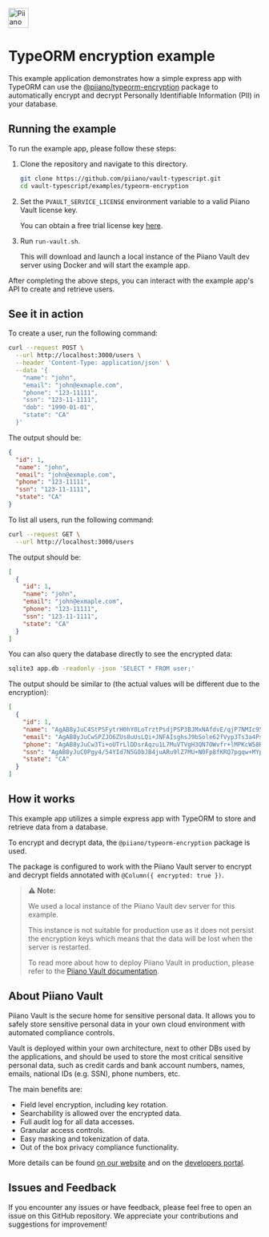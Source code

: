 <p>
  <a href="https://piiano.com/pii-data-privacy-vault/">
    <picture>
      <source media="(prefers-color-scheme: dark)" srcset="https://piiano.com/docs/img/logo-developers-dark.svg">
      <source media="(prefers-color-scheme: light)" srcset="https://piiano.com/wp-content/uploads/piiano-logo-developers.png">
      <img alt="Piiano Vault" src="https://piiano.com/wp-content/uploads/piiano-logo-developers.png" height="40" />
    </picture>
  </a>
</p>

# TypeORM encryption example

This example application demonstrates how a simple express app with TypeORM can use the [@piiano/typeorm-encryption](https://www.npmjs.com/package/@piiano/typeorm-encryption)   package to automatically encrypt and decrypt Personally Identifiable Information (PII) in your database.

## Running the example

To run the example app, please follow these steps:

1. Clone the repository and navigate to this directory.
   ```bash
   git clone https://github.com/piiano/vault-typescript.git
   cd vault-typescript/examples/typeorm-encryption
   ```
2. Set the `PVAULT_SERVICE_LICENSE` environment variable to a valid Piiano Vault license key.
   
   You can obtain a free trial license key [here](https://piiano.com/docs/getting-started/).
3. Run `run-vault.sh`.

   This will download and launch a local instance of the Piiano Vault dev server using Docker and will start the example app.

After completing the above steps, you can interact with the example app's API to create and retrieve users.

## See it in action

To create a user, run the following command:

```bash
curl --request POST \
  --url http://localhost:3000/users \
  --header 'Content-Type: application/json' \
  --data '{
    "name": "john",
    "email": "john@exmaple.com",
    "phone": "123-11111",
    "ssn": "123-11-1111",
    "dob": "1990-01-01",
    "state": "CA" 
  }'
```

The output should be:

```json
{
  "id": 1,
  "name": "john",
  "email": "john@exmaple.com",
  "phone": "123-11111",
  "ssn": "123-11-1111",
  "state": "CA"
}
```

To list all users, run the following command:

```bash
curl --request GET \
  --url http://localhost:3000/users
```

The output should be:

```json
[
  {
    "id": 1,
    "name": "john",
    "email": "john@exmaple.com",
    "phone": "123-11111",
    "ssn": "123-11-1111",
    "state": "CA"
  }
]
```

You can also query the database directly to see the encrypted data:

```bash
sqlite3 app.db -readonly -json 'SELECT * FROM user;'
```

The output should be similar to (the actual values will be different due to the encryption):

```json
[
  {
    "id": 1,
    "name": "AgAB8yJuC4StPSFytrH0hY0LoTrztPsdjPSP3BJMxNAfdvE/qjP7NMIc95UQet6aYfPimahHGdoSc3VuKcsUapHbpF/NOFNX44t+sJS+wZ09AjtpFpI02tR2PQ==",
    "email": "AgAB8yJuCwSPZJO6ZUs8uUsLQi+JNFAIsghsJ9bSole62fVyp3Ts3a4PsJfrrYU/nzYK/KerGOH+YiCzYyuPWK6P7Sw0GcdlsSuv1wQ3CHateGTwu7rJgl4dJt9BdkgZPhwXhJFvvAxE",
    "phone": "AgAB8yJuCw3Ti+oUTrLlDDsrAqzu1L7MuVTVgH3QN7OWvfr+lMPKcW58R3YHacDAUb/NBAXDn2A7v9uV41iQFEgdrQII5JOHzBEFVYLyxFTRwH9F3C8bjOjq448g75HgvpndxwIrmIQHT3jXHShx/Q==",
    "ssn": "AgAB8yJuC0Pgy4/54YId7N5G0bJB4juARu9lZ7MU+N0Fp8fKRQ7pgqw+MYpdZYTX1azXA1OXjyXalDvapTVxOSqNvBj0h7/0hMNrCh0fZAQQf62OvwXbgu9DuOLty744",
    "state": "CA"
  }
]
```

## How it works

This example app utilizes a simple express app with TypeORM to store and retrieve data from a database.

To encrypt and decrypt data, the `@piiano/typeorm-encryption` package is used.

The package is configured to work with the Piiano Vault server to encrypt and decrypt fields annotated with `@Column({ encrypted: true })`.

> **⚠️ Note:**
> 
> We used a local instance of the Piiano Vault dev server for this example.
> 
> This instance is not suitable for production use as it does not persist the encryption keys which means that the data will be lost when the server is restarted.
> 
> To read more about how to deploy Piiano Vault in production, please refer to the [Piiano Vault documentation](https://piiano.com/docs/).

## About Piiano Vault

Piiano Vault is the secure home for sensitive personal data. It allows you to safely store sensitive personal data in your own cloud environment with automated compliance controls.

Vault is deployed within your own architecture, next to other DBs used by the applications, and should be used to store the most critical sensitive personal data, such as credit cards and bank account numbers, names, emails, national IDs (e.g. SSN), phone numbers, etc.

The main benefits are:

- Field level encryption, including key rotation.
- Searchability is allowed over the encrypted data.
- Full audit log for all data accesses.
- Granular access controls.
- Easy masking and tokenization of data.
- Out of the box privacy compliance functionality.

More details can be found [on our website](https://piiano.com/pii-data-privacy-vault/) and on the [developers portal](https://piiano.com/docs/).

## Issues and Feedback

If you encounter any issues or have feedback, please feel free to open an issue on this GitHub repository. We appreciate your contributions and suggestions for improvement!
